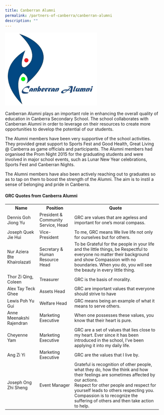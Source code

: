 ```yaml
---
title: Canberran Alumni
permalink: /partners-of-canberra/canberran-alumni
description: ""
---
```

<img src="/images/calogo.jpg" 
     style="width:60%">

<p>Canberran Alumni plays an important role in enhancing the overall quality of education in Canberra Secondary School. The school collaborates with Canberran Alumni in order to leverage on their resources to create more opportunities to develop the potential of our students.</p>
<p>The Alumni members have been very supportive of the school activities. They provided great support to Sports Fest and Good Health, Great Living @ Canberra as game officials and participants. The Alumni members had organised the Prom Night 2015 for the graduating students and were involved in major school events, such as Lunar New Year celebrations, Sports Fest and Canberran Nights.</p>
<p>The Alumni members have also been actively reaching out to graduates so as to tap on them to boost the strength of the Alumni. The aim is to instil a sense of belonging and pride in Canberra.</p>
<h4><strong>GRC Quotes from Canberra Alumni</strong></h4>
<div>
<table>
<tbody>
<tr>
<th><strong>Name</strong></th>
<th><strong>Position</strong></th>
<th><strong>Quote</strong></th>
</tr>
<tr>
<td>Dennis Goh Jiong Yu</td>
<td>President &amp; Community Service, Head</td>
<td>GRC are values that are ageless and important for one&rsquo;s moral compass.</td>
</tr>
<tr>
<td>Joseph Quek Jie Hui</td>
<td>Vice-President</td>
<td>To me, GRC means We live life not only for ourselves but for others.</td>
</tr>
<tr>
<td>Nur Aziera Bte Khairolazati</td>
<td>Secretary &amp; Human Resource Head</td>
<td>To be Grateful for the people in your life and the little things, be Respectful to everyone no matter their background and show Compassion with no boundaries. When you do, you will see the beauty in every little thing.</td>
</tr>
<tr>
<td>Thor Zi Qing, Coleen</td>
<td>Treasurer</td>
<td>GRC is the basis of morality.</td>
</tr>
<tr>
<td>Alex Tay Teck Ghee</td>
<td>Assets Head</td>
<td>
<div>GRC are important values that everyone should strive to have</div>
</td>
</tr>
<tr>
<td>Lewis Poh Yu Gui</td>
<td>Welfare Head</td>
<td>GRC means being an example of what it means to serve others.</td>
</tr>
<tr>
<td>Anne Meenakshi Rajendran</td>
<td>Marketing Executive</td>
<td>When one possesses these values, you know that their heart is pure.</td>
</tr>
<tr>
<td>Cheyenne Yam</td>
<td>Marketing Executive</td>
<td>
<div>GRC are a set of values that lies close to my heart. Ever since it has been introduced in the school, I&rsquo;ve been applying it into my daily life.</div>
</td>
</tr>
<tr>
<td>Ang Zi Yi</td>
<td>Marketing Executive</td>
<td>GRC are the values that I live by.</td>
</tr>
<tr>
<td>Joseph Ong Zhi Sheng</td>
<td>Event Manager</td>
<td>
<div>Grateful is recognition of other people, what they do, how the think and how their feelings are sometimes affected by our actions.</div>
<div>Respect for other people and respect for yourself leads to others respecting you. Compassion is to recognize the suffering of others and then take action to help.</div>
</td>
</tr>
</tbody>
</table>